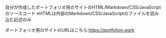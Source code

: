 自分が作成したポートフォリオ用のサイトのHTML/Markdown/CSS/JavaScriptのソースコード
※HTMLは外部のMarkdown/CSS/JavaScriptのファイルを読み込む記述のみ

ポートフォリオ用のサイトのURLはこちら:https://portfolion.work
